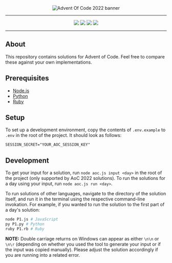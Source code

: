 <div align="center">
    <img src="https://www.smarty.com/img/advent-of-code-2022.png" alt="Advent Of Code 2022 banner">
    <hr />
</div>

<div align="center">
    <img src="https://img.shields.io/badge/node.js%20-%23339933.svg?style=for-the-badge&logo=nodedotjs&logoColor=white" />
    <img src="https://img.shields.io/badge/javascript%20-%23323330?style=for-the-badge&logo=javascript" />
    <img src="https://img.shields.io/badge/python-%23FFD343?style=for-the-badge&logo=python&logoColor=black" />
    <img src="https://img.shields.io/badge/ruby-%23CC342D?style=for-the-badge&logo=ruby&logoColor=white" />
</div>
<hr />

## About
This repository contains solutions for Advent of Code. Feel free to compare these against your own implementations.

## Prerequisites
 * [Node.js](https://nodejs.org)
 * [Python](https://python.org)
 * [Ruby](https://www.ruby-lang.org)

## Setup
To set up a development environment, copy the contents of `.env.example` to `.env` in the root of the project. It should look as follows:
```env
SESSION_SECRET="YOUR_AOC_SESSION_KEY"
```

## Development
To get your input for a solution, run `node aoc.js input <day>` in the root of the project (only supported by AoC 2022 solutions).
To run the solutions for a day using your input, run `node aoc.js run <day>`.

To run solutions of other languages, navigate to the directory of the solution itself, and run it in the terminal using the respective command-line invokation.
For example, if you wanted to run the solution to the first part of a day's solution:
```sh
node P1.js # JavaScript
py P1.py # Python
ruby P1.rb # Ruby
```

**NOTE:** Double carriage returns on Windows can appear as either `\n\n` or `\n\r` (depending on whether you used the tool to generate your input or if the input was copied manually). Please adjust the solution accordingly if you are running into a related error.
